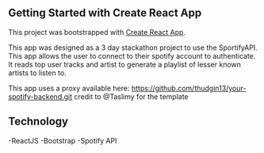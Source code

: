 ## Getting Started with Create React App

This project was bootstrapped with [Create React App](https://github.com/facebook/create-react-app).

This app was designed as a 3 day stackathon project to use the SportifyAPI. This app allows the user to connect to their spotify account to authenticate. It reads top user tracks and artist to generate a playlist of lesser known artists to listen to. 

This app uses a proxy available here: https://github.com/thudgin13/your-spotify-backend.git credit to @Taslimy for the template

## Technology
-ReactJS
-Bootstrap
-Spotify API
